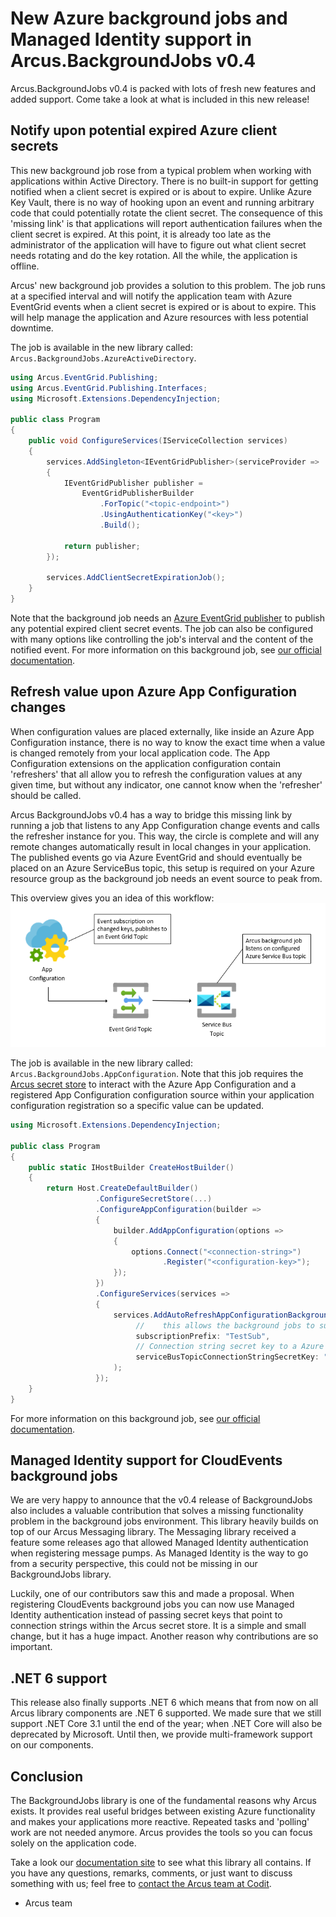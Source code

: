 # New Azure background jobs and Managed Identity support in Arcus.BackgroundJobs v0.4
Arcus.BackgroundJobs v0.4 is packed with lots of fresh new features and added support. Come take a look at what is included in this new release!

## Notify upon potential expired Azure client secrets
This new background job rose from a typical problem when working with applications within Active Directory. There is no built-in support for getting notified when a client secret is expired or is about to expire. Unlike Azure Key Vault, there is no way of hooking upon an event and running arbitrary code that could potentially rotate the client secret. The consequence of this 'missing link' is that applications will report authentication failures when the client secret is expired. At this point, it is already too late as the administrator of the application will have to figure out what client secret needs rotating and do the key rotation. All the while, the application is offline.

Arcus' new background job provides a solution to this problem. The job runs at a specified interval and will notify the application team with Azure EventGrid events when a client secret is expired or is about to expire. This will help manage the application and Azure resources with less potential downtime.

The job is available in the new library called: `Arcus.BackgroundJobs.AzureActiveDirectory`.

```csharp
using Arcus.EventGrid.Publishing;
using Arcus.EventGrid.Publishing.Interfaces;
using Microsoft.Extensions.DependencyInjection;

public class Program
{
    public void ConfigureServices(IServiceCollection services)
    {
        services.AddSingleton<IEventGridPublisher>(serviceProvider =>
        {
            IEventGridPublisher publisher =
                EventGridPublisherBuilder
                    .ForTopic("<topic-endpoint>")
                    .UsingAuthenticationKey("<key>")
                    .Build();

            return publisher;
        });
    
        services.AddClientSecretExpirationJob();
    }
}
```

Note that the background job needs an [Azure EventGrid publisher](https://eventgrid.arcus-azure.net/Features/publishing-events) to publish any potential expired client secret events.
The job can also be configured with many options like controlling the job's interval and the content of the notified event. For more information on this background job, see [our official documentation](https://background-jobs.arcus-azure.net/).

## Refresh value upon Azure App Configuration changes
When configuration values are placed externally, like inside an Azure App Configuration instance, there is no way to know the exact time when a value is changed remotely from your local application code. The App Configuration extensions on the application configuration contain 'refreshers' that all allow you to refresh the configuration values at any given time, but without any indicator, one cannot know when the 'refresher' should be called.

Arcus BackgroundJobs v0.4 has a way to bridge this missing link by running a job that listens to any App Configuration change events and calls the refresher instance for you. This way, the circle is complete and will any remote changes automatically result in local changes in your application. The published events go via Azure EventGrid and should eventually be placed on an Azure ServiceBus topic, this setup is required on your Azure resource group as the background job needs an event source to peak from.

This overview gives you an idea of this workflow:
![Arcus App Configuration Azure setup](media/app-config-background-job.png)

The job is available in the new library called: `Arcus.BackgroundJobs.AppConfiguration`. Note that this job requires the [Arcus secret store](https://security.arcus-azure.net/features/secret-store/) to interact with the Azure App Configuration and a registered App Configuration configuration source within your application configuration registration so a specific value can be updated.

```csharp
using Microsoft.Extensions.DependencyInjection;

public class Program
{
    public static IHostBuilder CreateHostBuilder()
    {
        return Host.CreateDefaultBuilder()
                   .ConfigureSecretStore(...)
                   .ConfigureAppConfiguration(builder =>
                   {
                       builder.AddAppConfiguration(options =>
                       {
                           options.Connect("<connection-string>")
                                  .Register("<configuration-key>");
                       });
                   })
                   .ConfigureServices(services =>
                   {
                       services.AddAutoRefreshAppConfigurationBackgroundJob(
                            //    this allows the background jobs to support applications that are running multiple instances, processing the same type of events, without conflicting subscription names.
                            subscriptionPrefix: "TestSub",
                            // Connection string secret key to a Azure Service Bus Topic.
                            serviceBusTopicConnectionStringSecretKey: "MySecretKeyToServiceBusTopicConnectionString");
                       );
                   });
    }
}
```

For more information on this background job, see [our official documentation](https://background-jobs.arcus-azure.net/Features/AzureAppConfiguration/auto-refresh-app-configuration).

## Managed Identity support for CloudEvents background jobs
We are very happy to announce that the v0.4 release of BackgroundJobs also includes a valuable contribution that solves a missing functionality problem in the background jobs environment. This library heavily builds on top of our Arcus Messaging library. The Messaging library received a feature some releases ago that allowed Managed Identity authentication when registering message pumps. As Managed Identity is the way to go from a security perspective, this could not be missing in our BackgroundJobs library.

Luckily, one of our contributors saw this and made a proposal. When registering CloudEvents background jobs you can now use Managed Identity authentication instead of passing secret keys that point to connection strings within the Arcus secret store. It is a simple and small change, but it has a huge impact. Another reason why contributions are so important.

## .NET 6 support
This release also finally supports .NET 6 which means that from now on all Arcus library components are .NET 6 supported. We made sure that we still support .NET Core 3.1 until the end of the year; when .NET Core will also be deprecated by Microsoft. Until then, we provide multi-framework support on our components.

## Conclusion
The BackgroundJobs library is one of the fundamental reasons why Arcus exists. It provides real useful bridges between existing Azure functionality and makes your applications more reactive. Repeated tasks and 'polling' work are not needed anymore. Arcus provides the tools so you can focus solely on the application code. 

Take a look our [documentation site](https://background-jobs.arcus-azure.net/) to see what this library all contains.
If you have any questions, remarks, comments, or just want to discuss something with us; feel free to [contact the Arcus team at Codit](https://github.com/arcus-azure/arcus.webapi/issues/new/choose).

- Arcus team